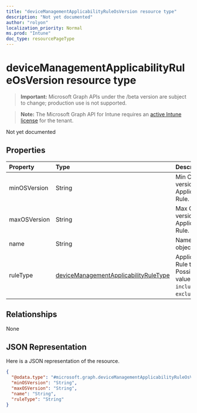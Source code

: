 ```yaml
---
title: "deviceManagementApplicabilityRuleOsVersion resource type"
description: "Not yet documented"
author: "rolyon"
localization_priority: Normal
ms.prod: "Intune"
doc_type: resourcePageType
---
```


# deviceManagementApplicabilityRuleOsVersion resource type

> **Important:** Microsoft Graph APIs under the /beta version are subject to change; production use is not supported.

> **Note:** The Microsoft Graph API for Intune requires an [active Intune license](https://go.microsoft.com/fwlink/?linkid=839381) for the tenant.

Not yet documented

## Properties
|Property|Type|Description|
|:---|:---|:---|
|minOSVersion|String|Min OS version for Applicability Rule.|
|maxOSVersion|String|Max OS version for Applicability Rule.|
|name|String|Name for object.|
|ruleType|[deviceManagementApplicabilityRuleType](../resources/intune-deviceconfig-devicemanagementapplicabilityruletype.md)|Applicability Rule type. Possible values are: `include`, `exclude`.|

## Relationships
None

## JSON Representation
Here is a JSON representation of the resource.
<!-- {
  "blockType": "resource",
  "@odata.type": "microsoft.graph.deviceManagementApplicabilityRuleOsVersion"
}
-->
``` json
{
  "@odata.type": "#microsoft.graph.deviceManagementApplicabilityRuleOsVersion",
  "minOSVersion": "String",
  "maxOSVersion": "String",
  "name": "String",
  "ruleType": "String"
}
```



